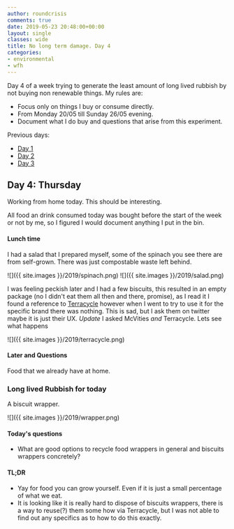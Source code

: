 ```yaml
---
author: roundcrisis
comments: true
date: 2019-05-23 20:48:00+00:00
layout: single
classes: wide
title: No long term damage. Day 4
categories:
- environmental
- wfh
---
```


Day 4 of a week trying to generate the least amount of long lived rubbish by not buying non renewable things. My rules are:

* Focus only on things I buy or consume directly.
* From Monday 20/05 till Sunday 26/05 evening.
* Document what I do buy and questions that arise from this experiment.

Previous days:

* [Day 1](http://www.roundcrisis.com/2019/05/20/no-longter-damage-1/)
* [Day 2](http://www.roundcrisis.com/2019/05/21/no-longter-damage-2/)
* [Day 3](http://www.roundcrisis.com/2019/05/22/no-longer-damage-3/)

## Day 4: Thursday

Working from home today. This should be interesting.

All food an drink consumed today was bought before the start of the week or not by me, so I figured I would document anything I put in the bin.

#### Lunch time

I had a salad that I prepared myself, some of the spinach you see there are from self-grown. There was just compostable waste left behind.

![]({{ site.images }}/2019/spinach.png)
![]({{ site.images }}/2019/salad.png)


I was feeling peckish later and I had a few biscuits, this resulted in an empty package (no I didn't eat them all then and there, promise), as I read it I found a reference to [Terracycle](https://twitter.com/terracycle) however when I went to try to use it for the specific brand there was nothing. This is sad, but I ask them on twitter maybe it is just their UX.
*Update* I asked McVities *and* Terracycle. Lets see what happens

![]({{ site.images }}/2019/terracycle.png)


#### Later and Questions

Food that we already have at home.

### Long lived Rubbish for today

A biscuit wrapper.

![]({{ site.images }}/2019/wrapper.png)

#### Today's questions

* What are good options to recycle food wrappers in general and biscuits wrappers concretely?

#### TL;DR

* Yay for food you can grow yourself. Even if it is just a small percentage of what we eat.
* It is looking like it is really hard to dispose of biscuits wrappers, there is a way to reuse(?) them some how via Terracycle, but I was not able to find out any specifics as to how to do this exactly.
